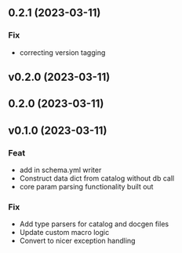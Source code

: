 ## 0.2.1 (2023-03-11)

### Fix

- correcting version tagging

## v0.2.0 (2023-03-11)

## 0.2.0 (2023-03-11)

## v0.1.0 (2023-03-11)

### Feat

- add in schema.yml writer
- Construct data dict from catalog without db call
- core param parsing functionality built out

### Fix

- Add type parsers for catalog and docgen files
- Update custom macro logic
- Convert to nicer exception handling
